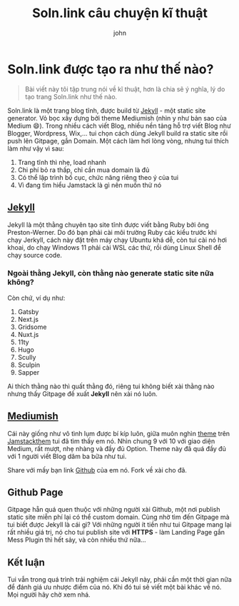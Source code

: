 ﻿---
layout: post
title:  "Soln.link câu chuyện kĩ thuật"
author: john
categories: [ soln, stories ]
tags: [red, yellow]
image: assets/images/11.jpg
description: "Tui đã xây dựng Blog Soln.link bằng công cụ gì, tại sao tui làm như thế?"
featured: false
hidden: true
rating: 3
---

# Soln.link được tạo ra như thế nào?

> Bài viết này tôi tập trung nói về kĩ thuật, hơn là chia sẽ ý nghĩa, lý
> do tạo trang Soln.link như thế nào.
 
Soln.link là một  trang blog tĩnh, được build từ [Jekyll](https://jekyllrb.com/) - một static site generator. Vỏ bọc xây dựng bởi theme Mediumish (nhìn y như bản sao của Medium :smile:). Trong nhiều cách viết Blog, nhiều nền tảng hỗ trợ viết Blog như Blogger, Wordpress, Wix,... tui chọn cách dùng Jekyll build ra static site rồi push lên Gitpage, gắn Domain. Một cách làm hơi lòng vòng, nhưng tui thích làm như vậy vì sau:

 1. Trang tĩnh thì nhẹ, load nhanh
 2. Chi phí bỏ ra thấp, chỉ cần mua domain là đủ
 3. Có thể lập trình bố cục, chức năng riêng theo ý của tui
 4. Vì đang tìm hiểu Jamstack là gì nên muốn thử nó
 

## [Jekyll](https://jekyllrb.com/)

Jekyll là một thằng chuyên tạo site tĩnh được viết bằng Ruby bởi ông Preston-Werner. Do đó bạn phải cài môi trường Ruby các kiểu trước khi chạy Jerkyll, cách này đặt trên máy chạy Ubuntu khá dễ, còn tui cài nó hơi khoai, do chạy Windows  11 phải cài WSL các thứ, rồi dùng Linux Shell để chạy source code.

### Ngoài thằng Jekyll, còn thằng nào generate static site nữa không?
Còn chứ, ví dụ như:
1. Gatsby
2. Next.js
3. Gridsome
4. Nuxt.js
5. 11ty
6. Hugo
7. Scully
8. Sculpin
9. Sapper

Ai thích thằng nào thì quất thằng đó, riêng tui không biết xài thằng nào nhưng thấy Gitpage đề xuất **Jekyll** nên xài nó luôn.

## [Mediumish](https://github.com/wowthemesnet/mediumish-theme-jekyll)

Cái này giống như vô tình lụm được bí kíp luôn, giữa muôn nghìn [theme](https://jamstackthemes.dev/theme/) trên [Jamstackthem](https://jamstackthemes.dev/theme/)
tui đã tìm thấy em nó. Nhìn chung 9 với 10 với giao diện Medium, rất mượt, nhẹ nhàng và đầy đủ Option. Theme này đã quá đầy đủ với 1 người viết Blog dăm ba bữa như tui.

Share với mấy bạn link [Github](https://github.com/wowthemesnet/mediumish-theme-jekyll) của em nó. Fork về xài cho đã.

## Github Page

Gitpage hẵn quá quen thuộc với những người xài Github, một nơi publish static site miễn phí lại có thể custom domain. Cùng nhờ tìm đến Gitpage mà tui biết được Jekyll là cái gì? Với những người ít tiền như tui Gitpage mang lại rất nhiều giá trị, nó cho tui publish site với **HTTPS** - làm Landing Page gắn Mess Plugin thì hết sảy, và còn nhiều thứ nữa...

## Kết luận
Tui vẫn trong quá trình trải nghiệm cái Jekyll này, phải cần một thời gian nữa để đánh giá ưu nhược điểm của nó. Khi đó tui sẽ viết một bài khác về nó. Mọi người hãy chờ xem nhá.




